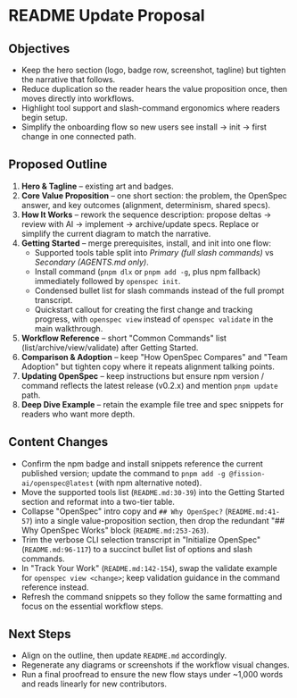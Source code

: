 # README Update Proposal

## Objectives
- Keep the hero section (logo, badge row, screenshot, tagline) but tighten the narrative that follows.
- Reduce duplication so the reader hears the value proposition once, then moves directly into workflows.
- Highlight tool support and slash-command ergonomics where readers begin setup.
- Simplify the onboarding flow so new users see install → init → first change in one connected path.

## Proposed Outline
1. **Hero & Tagline** – existing art and badges.
2. **Core Value Proposition** – one short section: the problem, the OpenSpec answer, and key outcomes (alignment, determinism, shared specs).
3. **How It Works** – rework the sequence description: propose deltas → review with AI → implement → archive/update specs. Replace or simplify the current diagram to match the narrative.
4. **Getting Started** – merge prerequisites, install, and init into one flow:
   - Supported tools table split into *Primary (full slash commands)* vs *Secondary (AGENTS.md only)*.
   - Install command (`pnpm dlx` or `pnpm add -g`, plus npm fallback) immediately followed by `openspec init`.
   - Condensed bullet list for slash commands instead of the full prompt transcript.
   - Quickstart callout for creating the first change and tracking progress, with `openspec view` instead of `openspec validate` in the main walkthrough.
5. **Workflow Reference** – short "Common Commands" list (list/archive/view/validate) after Getting Started.
6. **Comparison & Adoption** – keep "How OpenSpec Compares" and "Team Adoption" but tighten copy where it repeats alignment talking points.
7. **Updating OpenSpec** – keep instructions but ensure npm version / command reflects the latest release (v0.2.x) and mention `pnpm update` path.
8. **Deep Dive Example** – retain the example file tree and spec snippets for readers who want more depth.

## Content Changes
- Confirm the npm badge and install snippets reference the current published version; update the command to `pnpm add -g @fission-ai/openspec@latest` (with npm alternative noted).
- Move the supported tools list (`README.md:30-39`) into the Getting Started section and reformat into a two-tier table.
- Collapse "OpenSpec" intro copy and `## Why OpenSpec?` (`README.md:41-57`) into a single value-proposition section, then drop the redundant "## Why OpenSpec Works" block (`README.md:253-263`).
- Trim the verbose CLI selection transcript in "Initialize OpenSpec" (`README.md:96-117`) to a succinct bullet list of options and slash commands.
- In "Track Your Work" (`README.md:142-154`), swap the validate example for `openspec view <change>`; keep validation guidance in the command reference instead.
- Refresh the command snippets so they follow the same formatting and focus on the essential workflow steps.

## Next Steps
- Align on the outline, then update `README.md` accordingly.
- Regenerate any diagrams or screenshots if the workflow visual changes.
- Run a final proofread to ensure the new flow stays under ~1,000 words and reads linearly for new contributors.
